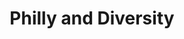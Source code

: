 ---
pid: CH4
title: Philly and Diversity
location_transcription: 
zipcode: '19068'
outside_phl: 'XKopiiuvate CHERKASY OBLAST '
neighborhood: 
age: '61'
age_range: 60-69
instagram: 
image_file_name: ch_4.jpg
proposal_transcription: Following W. Penn Phila is a diverse city and one of neighbors.
  the mural should show diffent ethnic/religious group as one unity in our diffences.
  Near Independence Hall - A place of diversity
topic: Philadelphia,Religion,Unity,Race Ethnicity
topic_summary: 0, 0, 0, 0
type: 
keywords_other: 
credit: 
image_labels: 
twitter: 
facebook: 
permalink: "/monuments/ch4/"
layout: item-page
---